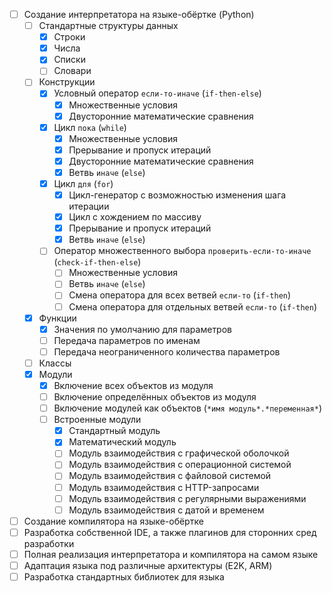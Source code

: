 - [ ] Создание интерпретатора на языке-обёртке (Python)
    - [ ] Стандартные структуры данных
        - [x] Строки
        - [x] Числа
        - [x] Списки
        - [ ] Словари
    - [ ] Конструкции
        - [x] Условный оператор `если-то-иначе` (`if-then-else`)
            - [x] Множественные условия
            - [x] Двусторонние математические сравнения
        - [x] Цикл `пока` (`while`)
            - [x] Множественные условия
            - [x] Прерывание и пропуск итераций
            - [x] Двусторонние математические сравнения
            - [x] Ветвь `иначе` (`else`)
        - [x] Цикл `для` (`for`)
            - [x] Цикл-генератор с возможностью изменения шага итерации
            - [x] Цикл с хождением по массиву
            - [x] Прерывание и пропуск итераций
            - [x] Ветвь `иначе` (`else`)
        - [ ] Оператор множественного выбора `проверить-если-то-иначе` (`check-if-then-else`)
            - [ ] Множественные условия
            - [ ] Ветвь `иначе` (`else`)
            - [ ] Смена оператора для всех ветвей `если-то` (`if-then`)
            - [ ] Смена оператора для отдельных ветвей `если-то` (`if-then`)
    - [x] Функции
        - [x] Значения по умолчанию для параметров
        - [ ] Передача параметров по именам
        - [ ] Передача неограниченного количества параметров
    - [ ] Классы
    - [x] Модули
        - [x] Включение всех объектов из модуля
        - [ ] Включение определённых объектов из модуля
        - [ ] Включение модулей как объектов (`*имя модуль*.*переменная*`)
        - [ ] Встроенные модули
            - [x] Стандартный модуль
            - [x] Математический модуль
            - [ ] Модуль взаимодействия с графической оболочкой
            - [ ] Модуль взаимодействия с операционной системой
            - [ ] Модуль взаимодействия с файловой системой
            - [ ] Модуль взаимодействия с HTTP-запросами
            - [ ] Модуль взаимодействия с регулярными выражениями
            - [ ] Модуль взаимодействия с датой и временем
- [ ] Создание компилятора на языке-обёртке
- [ ] Разработка собственной IDE, а также плагинов для сторонних сред разработки
- [ ] Полная реализация интерпретатора и компилятора на самом языке
- [ ] Адаптация языка под различные архитектуры (E2K, ARM)
- [ ] Разработка стандартных библиотек для языка
